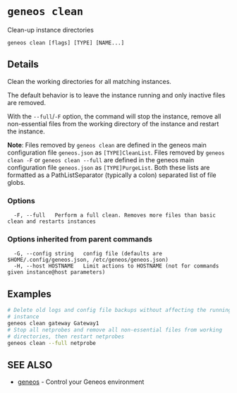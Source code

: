 # `geneos clean`

Clean-up instance directories

```text
geneos clean [flags] [TYPE] [NAME...]
```

## Details

Clean the working directories for all matching instances.

The default behavior is to leave the instance running and only inactive files
are removed.

With the `--full`/`-F` option, the command will stop the
instance, remove all non-essential files from the working
directory of the instance and restart the instance.

**Note**: Files removed by `geneos clean` are defined in the geneos main
configuration file `geneos.json` as `[TYPE]CleanList`. Files removed by
`geneos clean -F` or `geneos clean --full` are defined in the geneos main
configuration file `geneos.json` as `[TYPE]PurgeList`. Both these lists are
formatted as a PathListSeparator (typically a colon) separated list of file
globs.

### Options

```text
  -F, --full   Perform a full clean. Removes more files than basic clean and restarts instances
```

### Options inherited from parent commands

```text
  -G, --config string   config file (defaults are $HOME/.config/geneos.json, /etc/geneos/geneos.json)
  -H, --host HOSTNAME   Limit actions to HOSTNAME (not for commands given instance@host parameters)
```

## Examples

```bash
# Delete old logs and config file backups without affecting the running
# instance
geneos clean gateway Gateway1
# Stop all netprobes and remove all non-essential files from working 
# directories, then restart netprobes
geneos clean --full netprobe

```

## SEE ALSO

* [geneos](geneos.md)	 - Control your Geneos environment
